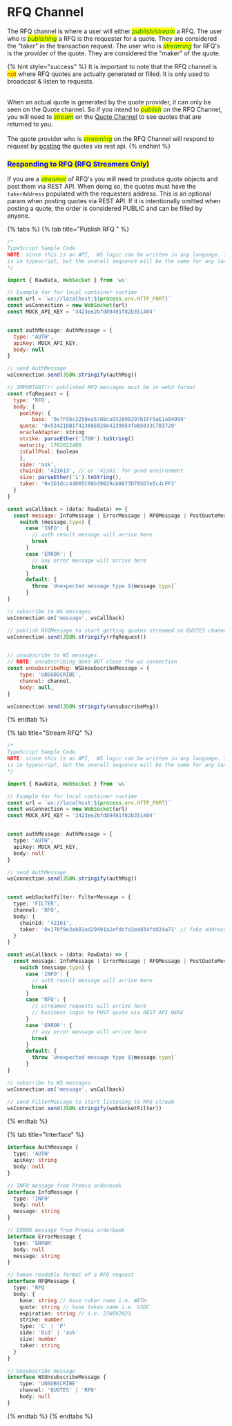 # RFQ Channel

The RFQ channel is where a user will either _<mark style="color:green;">publish/stream</mark>_ a RFQ.  The user who is _<mark style="color:green;">publishing</mark>_ a RFQ is the requester for a quote.  They are considered the "taker" in the transaction request.  The user who is _<mark style="color:green;">streaming</mark>_ for RFQ's is the provider of the quote. They are considered the "maker" of the quote.&#x20;

{% hint style="success" %}
&#x20;It is important to note that the RFQ channel is <mark style="color:red;">not</mark> where RFQ quotes are actually generated or filled. It is only used to broadcast & listen to requests.

\
When an actual quote is generated by the quote provider, it can only be seen on the Quote channel.  So if you intend to _<mark style="color:green;">publish</mark>_ on the RFQ Channel, you will need to _<mark style="color:green;">stream</mark>_ on the [Quote Channel](quotes-channel.md) to see quotes that are returned to you.\
\
The quote provider who is _<mark style="color:green;">streaming</mark>_ on the RFQ Channel will respond to request by [posting](../api-reference/orderbook/quotes.md#orderbook-quotes-1) the quotes via rest api.&#x20;
{% endhint %}

### <mark style="color:blue;">Responding to RFQ (RFQ Streamers Only)</mark>

If you are a _<mark style="color:green;">streamer</mark>_ of RFQ's you will need to produce quote objects and post them via REST API.  When doing so, the quotes must have the `takerAddress` populated with the requesters address.  This is an optional param when posting quotes via REST API.  If it is intentionally omitted when posting a quote, the order is considered PUBLIC and can be filled by anyone. &#x20;



{% tabs %}
{% tab title="Publish RFQ " %}
```javascript
/*
TypeScript Sample Code
NOTE: since this is an API,  WS logic can be written in any language. This example
is in typescript, but the overall sequence will be the same for any language.
*/

import { RawData, WebSocket } from 'ws'

// Example for for local container runtime
const url = `ws://localhost:${process.env.HTTP_PORT}`
const wsConnection = new WebSocket(url)
const MOCK_API_KEY = '3423ee2bfd89491f82b351404'


const authMessage: AuthMessage = {
  type: 'AUTH',
  apiKey: MOCK_API_KEY,
  body: null
}

// send AuthMessage
wsConnection.send(JSON.stringify(authMsg))

// IMPORTANT!!! published RFQ messages must be in web3 format
const rfqRequest = {
  type: 'RFQ',
  body: {
    poolKey: {
      	base: '0x7F5bc2250ea57d8ca932898297b1FF9aE1a04999'
	quote: '0x53421DB1f41368E028A4239954feB5033C7B3729'
	oracleAdapter: string
	strike: parseEther('1700').toString()
	maturity: 1702022400
	isCallPool: boolean
    },
    side: 'ask',
    chainId: '421613', // or '42161' for prod environment
    size: parseEther('1').toString(),
    taker: '0x3D1dcc44D65C08b39029cA8673D705D7e5c4cFF2'
  }
}

const wsCallback = (data: RawData) => {
  const message: InfoMessage | ErrorMessage | RFQMessage | PostQuoteMessage | FillQuoteMessage | DeleteQuoteMessage = JSON.parse(data.toString())
    switch (message.type) {
      case 'INFO': {
        // auth result message will arrive here
        break
      }  
      case 'ERROR': {
        // any error message will arrive here
        break
      }
      default: {
        throw `Unexpected message type ${message.type}`
      }
}

// subscribe to WS messages
wsConnection.on('message', wsCallback)

// publish RFQMessage to start getting quotes streamed on QUOTES channel
wsConnection.send(JSON.stringify(rfqRequest))


// unsubscribe to WS messages
// NOTE: unsubscribing does NOT close the ws connection
const unsubscribeMsg: WSUnsubscribeMessage = {
    type: 'UNSUBSCRIBE',
    channel: channel,
    body: null,
}

wsConnection.send(JSON.stringify(unsubscribeMsg))
```
{% endtab %}

{% tab title="Stream RFQ" %}
```typescript
/*
TypeScript Sample Code
NOTE: since this is an API,  WS logic can be written in any language. This example
is in typescript, but the overall sequence will be the same for any language.
*/

import { RawData, WebSocket } from 'ws'

// Example for for local container runtime
const url = `ws://localhost:${process.env.HTTP_PORT}`
const wsConnection = new WebSocket(url)
const MOCK_API_KEY = '3423ee2bfd89491f82b351404'


const authMessage: AuthMessage = {
  type: 'AUTH',
  apiKey: MOCK_API_KEY,
  body: null
}

// send AuthMessage
wsConnection.send(JSON.stringify(authMsg))


const webSocketFilter: FilterMessage = {
  type: 'FILTER',
  channel: 'RFQ',
  body: {
    chainId: '42161',
    taker: '0x170f9e3eb81ed29491a2efdcfa2edd34fdd24a71' // fake address
  }
}

const wsCallback = (data: RawData) => {
  const message: InfoMessage | ErrorMessage | RFQMessage | PostQuoteMessage | FillQuoteMessage | DeleteQuoteMessage = JSON.parse(data.toString())
    switch (message.type) {
      case 'INFO': {
        // auth result message will arrive here
        break
      }
      case 'RFQ': {
        // streamed requests will arrive here
        // business logic to POST quote via REST API HERE
      }  
      case 'ERROR': {
        // any error message will arrive here
        break
      }
      default: {
        throw `Unexpected message type ${message.type}`
      }
}

// subscribe to WS messages
wsConnection.on('message', wsCallback)

// send FilterMessage to start listening to RFQ stream
wsConnection.send(JSON.stringify(webSocketFilter))
```
{% endtab %}

{% tab title="Interface" %}
```typescript
interface AuthMessage {
  type: 'AUTH'
  apiKey: string
  body: null
}

// INFO message from Premia orderbook
interface InfoMessage {
  type: 'INFO'
  body: null
  message: string
}

// ERROR message from Premia orderbook
interface ErrorMessage {
  type: 'ERROR'
  body: null
  message: string
}

// human-readable format of a RFQ request
interface RFQMessage {
  type: 'RFQ'
  body: {
    base: string // base token name i.e. WETH
    quote: string // base token name i.e. USDC
    expiration: string // i.e. 23NOV2023
    strike: number
    type: 'C' | 'P'
    side: 'bid' | 'ask'
    size: number
    taker: string
  }
}

// Unsubscribe message
interface WSUnsubscribeMessage {
    type: 'UNSUBSCRIBE'
    channel: 'QUOTES' | 'RFQ'
    body: null
}
```
{% endtab %}
{% endtabs %}
